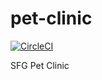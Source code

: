 # pet-clinic
[![CircleCI](https://circleci.com/gh/YanCanCode/pet-clinic.svg?style=svg&circle-token=b00665ac4b6c89a1cdbc5e87d5d305682eb67c96)](https://app.circleci.com/pipelines/github/YanCanCode/pet-clinic)

SFG Pet Clinic 


